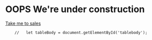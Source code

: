 # OOPS We're under construction

[Take me to sales](/sales.html)


<!--    <form id="newLocations">
        <fieldset>
            <legend>insert Name</legend>
            <label> location Name
                <input type="text" name="locationName">
            </label>    
            <label> maximum customer
                <input type="text" name="maximumcustomer" value="maximumcustomer">
            </label>
            <label> minimun customer
                <input type="text" name="minimunCustomer" value="minimumCustomer">
            </label>  
       </fieldset>

       <fieldset>
            <legend>insert Name</legend>
            <label> input 1
                <input type="text" name="input1">
            </label>    
            <label> Chocolate
                <input type="radio" name="iceCreamFlavor" value="chocolate">
            </label>
            <label"> Vanilla
                <input type="radio" name="iceCramFlavor" value="vanilla">
            </label>
        </fieldset>
        <input type="submit"> -->

        //   let tableBody = document.getElementById('tablebody');
<!-- 
//   let tableRow = document.createElement('tr');
//   let minCust = document.createElement('td');
//   let maxCust = document.createElement('td');
//   let avgCookie = document.createElement('td');
//   minCust.innerText = this.minCust;
//   maxCust.innerText = this.maxCust;
//   avgCookie.innerText = this.avgCookie;

//   // append the 3tds
//   tableRow.appendChild(minCust);
//   tableRow.appendChild(maxCust);
//   tableRow.appendChild(avgCookie);
//   // append row to table body
//   tableBody.appendChild(tableRow);
// };
//     let sales = document.createElement('td');
//     sales.innerText = this.sales[i];
//     tBody.appendChild(sales);
//     tBody.appendChild(tBody);
//   }
// };
// }
// }; -->
